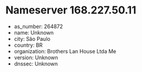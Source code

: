 # Nameserver 168.227.50.11

* as_number: 264872
* name: Unknown
* city: São Paulo
* country: BR
* organization: Brothers Lan House Ltda Me
* version: Unknown
* dnssec: Unknown
